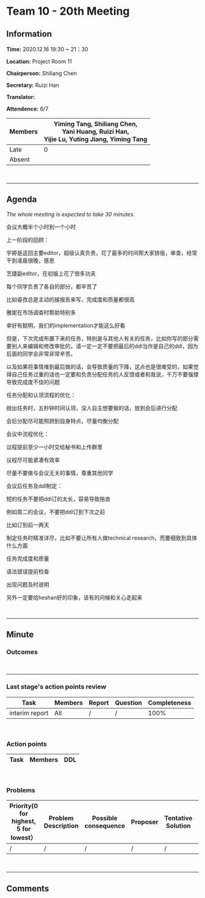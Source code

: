 # Team 10 - 20th Meeting 

## Information

**Time:** 2020.12.16 19:30 ~ 21：30

**Location:** Project Room 11

**Chairperson:** Shiliang Chen

**Secretary:** Ruizi Han

**Translator:** 

**Attendence:** 6/7

| **Members** | **Yiming Tang, Shiliang Chen, <br>Yani Huang, Ruizi Han, <br>Yijie Lu, Yuting Jiang, Yiming Tang** |
| ----------- | ------------------------------------------------------------ |
| Late        | 0                                                            |
| Absent      |                                                              |

<br>

------

## Agenda

*The whole meeting is expected to take 30 minutes.*

会议大概半个小时到一个小时

上一阶段的回顾：

宇婷是这回主要editor，超级认真负责，花了最多的时间帮大家排版，审查，经常干到凌晨很晚，感恩

艺捷副editor，在初版上花了很多功夫

每个同学负责了各自的部分，都辛苦了

比如睿孜总是主动的接报告来写，完成度和质量都很高

雅妮在市场调查时帮助特别多

幸好有懿明，我们的implementation才能这么好看

但是，下次完成布置下来的任务，特别是与其他人有关的任务，比如你写的部分需要别人来编辑和修改审批的，请一定一定不要把最后的ddl当作是自己的ddl，因为后面的同学会非常非常辛苦。

以及如果将事情堆到最后做的话，会导致质量的下降，这点也是很难受的，如果觉得自己任务过重的话也一定要和负责分配任务的人反馈或者和我说，千万不要强撑导致完成度不佳的问题



任务分配和认领流程的优化：

抛出任务时，五秒钟时间认领，没人自主想要做的话，放到会后进行分配

会后分配尽可能照顾到自身特点，尽量均衡分配



会议中流程优化：

议程提前至少一小时交给秘书和上传群里

议程尽可能紧凑有效率

尽量不要做与会议无关的事情，尊重其他同学



会议后任务及ddl制定：

短的任务不要把ddl订的太长，容易导致拖沓

例如周二的会议，不要把ddl订到下次之前

比如订到前一两天

制定任务时精准详尽，比如不要让所有人做technical research，而要细致到具体什么方面 



任务完成度和质量

语法错误提前检查

出现问题及时说明



另外一定要给heshan好的印象，该有的问候和关心走起来



<br>

------

## Minute

### Outcomes




<br>

-------


### Last stage's action points review

| **Task** | **Members** | **Report** | **Question** | **Completeness** |
| -------- | --------- | -------- | -------- | ---------- |
| interim report| All | / | / | 100% |

<br>

### Action points

| **Task** | **Members** | **DDL** |
| -------- | ---------- | ------- |


<br>

### Problems

| **Priority(0 for highest, 5 for lowest）** | **Problem Description** | **Possible consequence** | **Proposer** | **Tentative Solution** | **Expected completion time** |
| -------------------------- | ------------ | ------------ | ---------- | ---------------- | ---------------- |
| / | / | / | / | / | / |

<br>

-------

## Comments
